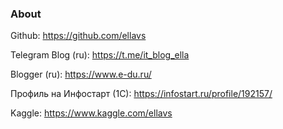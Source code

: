 ### About

Github: https://github.com/ellavs

Telegram Blog (ru): https://t.me/it_blog_ella

Blogger (ru): https://www.e-du.ru/

Профиль на Инфостарт (1С): https://infostart.ru/profile/192157/

Kaggle: https://www.kaggle.com/ellavs

<!--
**ellavs/ellavs** is a ✨ _special_ ✨ repository because its `README.md` (this file) appears on your GitHub profile.

Here are some ideas to get you started:

- 🔭 I’m currently working on ...
- 🌱 I’m currently learning ...
- 👯 I’m looking to collaborate on ...
- 🤔 I’m looking for help with ...
- 💬 Ask me about ...
- 📫 How to reach me: ...
- 😄 Pronouns: ...
- ⚡ Fun fact: ...
-->

